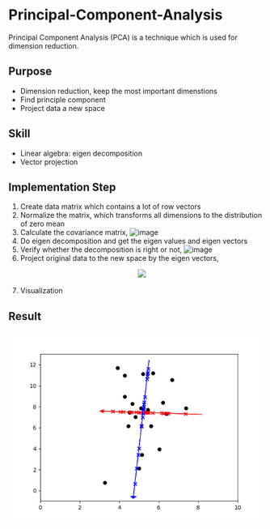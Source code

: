 # Principal-Component-Analysis
Principal Component Analysis (PCA) is a technique which is used for dimension reduction.

## Purpose
+ Dimension reduction, keep the most important dimenstions
+ Find principle component
+ Project data a new space

## Skill
+ Linear algebra: eigen decomposition
+ Vector projection

## Implementation Step
1. Create data matrix which contains a lot of row vectors
2. Normalize the matrix, which transforms all dimensions to the distribution of zero mean
3. Calculate the covariance matrix, ![image](http://latex.codecogs.com/gif.latex?X^TX)
4. Do eigen decomposition and get the eigen values  and eigen vectors
5. Verify whether the decomposition is right or not, ![image](http://latex.codecogs.com/gif.latex?AX=X\Lambda)
6. Project original data to the new space by the eigen vectors, 
    <p align="center">
      <img src="http://latex.codecogs.com/gif.latex?proj_{\vec{v}}{\vec{x}}=\frac{\vec{x}&space;\cdot&space;\vec{v}}{\vec{v}&space;\cdot&space;\vec{v}}\vec{v}"/>
    </p>
7. Visualization

## Result
![image](https://github.com/ChienKangLu/Principal-Component-Analysis/blob/master/PCA/projection.png)

